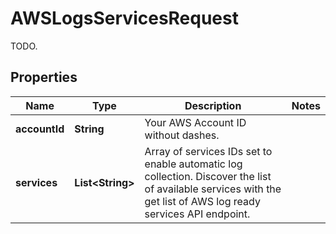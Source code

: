 

# AWSLogsServicesRequest

TODO.
## Properties

Name | Type | Description | Notes
------------ | ------------- | ------------- | -------------
**accountId** | **String** | Your AWS Account ID without dashes. | 
**services** | **List&lt;String&gt;** | Array of services IDs set to enable automatic log collection. Discover the list of available services with the get list of AWS log ready services API endpoint. | 



